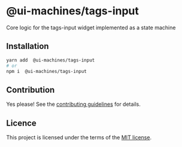 # @ui-machines/tags-input

Core logic for the tags-input widget implemented as a state machine

## Installation

```sh
yarn add  @ui-machines/tags-input
# or
npm i  @ui-machines/tags-input
```

## Contribution

Yes please! See the [contributing guidelines](https://github.com/chakra-ui/ui-machines/blob/main/CONTRIBUTING.md) for
details.

## Licence

This project is licensed under the terms of the
[MIT license](https://github.com/chakra-ui/ui-machines/blob/main/LICENSE).
